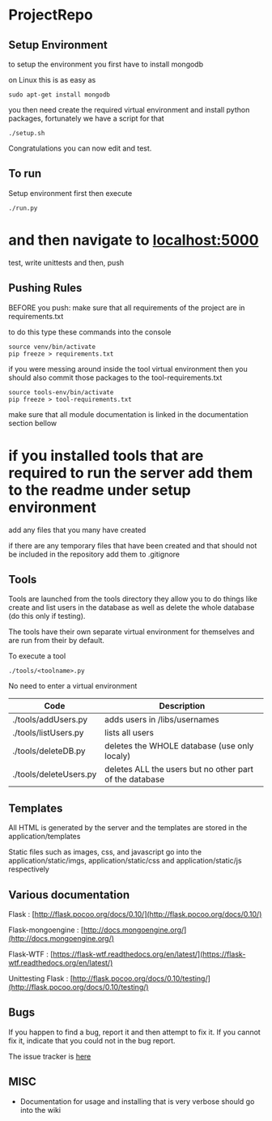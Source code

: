 # ProjectRepo

## Setup Environment
to setup the environment you first have to install mongodb

on Linux this is as easy as
```
sudo apt-get install mongodb
```

you then need create the required virtual environment and install python packages,
fortunately we have a script for that

```
./setup.sh
```

Congratulations you can now edit and test.

## To run

Setup environment first then execute

```
./run.py
```

and then navigate to [localhost:5000](http://localhost:5000)
=======
test, write unittests and then, push
## Pushing Rules

BEFORE you push:
make sure that all requirements of the project are in requirements.txt

to do this type these commands into the console

```
source venv/bin/activate
pip freeze > requirements.txt
```

if you were messing around inside the tool virtual environment then you should also commit those packages to the tool-requirements.txt
```
source tools-env/bin/activate
pip freeze > tool-requirements.txt
```

make sure that all module documentation is linked in the documentation section bellow

if you installed tools that are required to run the server add them to the readme under setup environment
=======
add any files that you many have created

if there are any temporary files that have been created and that should not be included in the repository add them to .gitignore

## Tools

Tools are launched from the tools directory they allow you to do things like create and list users in the database as well as delete the whole database (do this only if testing).

The tools have their own separate virtual environment for themselves and are run from their by default.

To execute a tool

```
./tools/<toolname>.py
```

No need to enter a virtual environment

Code | Description
---- | --------------------------------
./tools/addUsers.py | adds users in /libs/usernames
./tools/listUsers.py | lists all users
./tools/deleteDB.py | deletes the WHOLE database (use only localy)
./tools/deleteUsers.py | deletes ALL the users but no other part of the database

## Templates

All HTML is generated by the server and the templates are stored in the application/templates

Static files such as images, css, and javascript go into the application/static/imgs, application/static/css and application/static/js respectively

## Various documentation

Flask : [http://flask.pocoo.org/docs/0.10/](http://flask.pocoo.org/docs/0.10/)

Flask-mongoengine : [http://docs.mongoengine.org/](http://docs.mongoengine.org/)

Flask-WTF : [https://flask-wtf.readthedocs.org/en/latest/](https://flask-wtf.readthedocs.org/en/latest/)

Unittesting Flask : [http://flask.pocoo.org/docs/0.10/testing/](http://flask.pocoo.org/docs/0.10/testing/)
## Bugs

If you happen to find a bug, report it and then attempt to fix it. If you cannot fix it, indicate that you could not in the bug report.


The issue tracker is [here](https://github.com/BaySchoolCS2/ProjectRepo/issues/new)


## MISC

 - Documentation for usage and installing that is very verbose should go into the wiki
